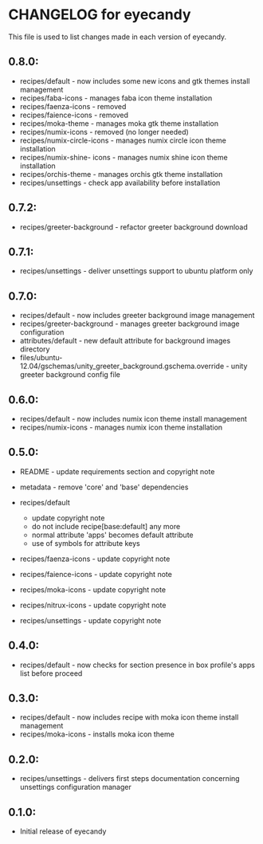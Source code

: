 # CHANGELOG for eyecandy

This file is used to list changes made in each version of eyecandy.

## 0.8.0:

* recipes/default            - now includes some new icons and gtk themes install management
* recipes/faba-icons         - manages faba icon theme installation
* recipes/faenza-icons       - removed
* recipes/faience-icons      - removed
* recipes/moka-theme         - manages moka gtk theme installation
* recipes/numix-icons        - removed (no longer needed)
* recipes/numix-circle-icons - manages numix circle icon theme installation
* recipes/numix-shine- icons - manages numix shine icon theme installation
* recipes/orchis-theme       - manages orchis gtk theme installation
* recipes/unsettings         - check app availability before installation

## 0.7.2:

* recipes/greeter-background - refactor greeter background download

## 0.7.1:

* recipes/unsettings - deliver unsettings support to ubuntu platform only

## 0.7.0:

* recipes/default            - now includes greeter background image management
* recipes/greeter-background - manages greeter background image configuration
* attributes/default         - new default attribute for background images directory
* files/ubuntu-12.04/gschemas/unity_greeter_background.gschema.override - unity greeter background config file

## 0.6.0:

* recipes/default     - now includes numix icon theme install management
* recipes/numix-icons - manages numix icon theme installation

## 0.5.0:

* README   - update requirements section and copyright note
* metadata - remove 'core' and 'base' dependencies

* recipes/default

  - update copyright note
  - do not include recipe[base:default] any more
  - normal attribute 'apps' becomes default attribute
  - use of symbols for attribute keys

* recipes/faenza-icons  - update copyright note
* recipes/faience-icons - update copyright note
* recipes/moka-icons    - update copyright note
* recipes/nitrux-icons  - update copyright note
* recipes/unsettings    - update copyright note


## 0.4.0:

* recipes/default - now checks for section presence in box profile's apps list before proceed

## 0.3.0:

* recipes/default    - now includes recipe with moka icon theme install management
* recipes/moka-icons - installs moka icon theme 

## 0.2.0:

* recipes/unsettings - delivers first steps documentation concerning unsettings configuration manager

## 0.1.0:

* Initial release of eyecandy

